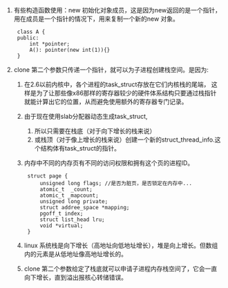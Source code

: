 ﻿1. 有些构造函数使用：new 初始化对象成员，这是因为new返回的是一个指针，用在成员是一个指针的情况下，用来复制一个新的new 对象。
	
		class A {
		public:
			int *pointer;
			A(): pointer(new int(1)){}
		}

2. clone 第二个参数只传递一个指针，就可以为子进程创建栈空间。是因为:
	1. 在2.6以前内核中，各个进程的task_struct存放在它们内核栈的尾端，
		这样是为了让那些像x86那样的寄存器较少的硬件体系结构只要通过栈指针就能计算出它的位置，从而避免使用额外的寄存器专门记录。
	2. 由于现在使用slab分配器动态生成task_struct,
		1. 所以只需要在栈底（对于向下增长的栈来说）
		2. 或栈顶（对于像上增长的栈来说）创建一个新的struct_thread_info.这个结构体有task_struct的指针。

	3. 内存中不同的内存页有不同的访问权限和拥有这个页的进程ID。
		
			struct page {
				unsigned long flags; //是否为脏页，是否锁定在内存中...
				atomic_t  _count;
				atomic_t _mapcount;
				unsigned long private; 
				struct addree_space *mapping;
				pgoff_t index;
				struct list_head lru;
				void *virtual;
			}

	4. linux 系统栈是向下增长（高地址向低地址增长），堆是向上增长。但数组内的元素是从低地址像高地址增长的。
	5. clone 第二个参数给定了栈底就可以申请子进程内存栈空间了，它会一直向下增长，直到溢出报核心转储错误。